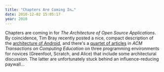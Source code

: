 ```yaml
---
title: "Chapters Are Coming In…"
date: 2010-12-02 15:05:17
year: 2010
---
```

Chapters are coming in for <em>The Architecture of Open Source Applications</em>. By coincidence, Tim Bray recently posted a nice, compact description of the <a href="http://www.tbray.org/ongoing/When/201x/2010/11/14/What-Android-Is">architecture of Android</a>, and there's a <a href="http://portal.acm.org/citation.cfm?id=1868358&amp;picked=prox&amp;CFID=113472810&amp;CFTOKEN=83125062">quartet of articles</a> in <em>ACM Transactions on Computing Education</em> on three programming environments for novices (Greenfoot, Scratch, and Alice) that include some architectural discussion. The latter are unfortunately stuck behind an influence-reducing paywall…
